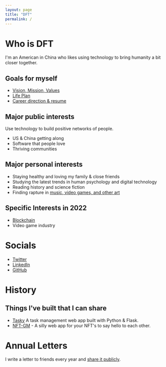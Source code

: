```yaml
---
layout: page
title: "DFT"
permalink: /
---
```


# Who is DFT

I'm an American in China who likes using technology to bring humanity a bit closer together. 

## Goals for myself
- [Vision, Mission, Values](https://dynalist.io/d/pz2OV8bfTjaryXAKLmREY8c1)
- [Life Plan](https://docs.google.com/spreadsheets/d/1YV1dD9vc6yEOUJNvUqFE_H3H63SICM_22eqCVEgH3mc/)
- [Career direction & resume](https://docs.google.com/document/d/1roDAln8NoTdiisS2fndXgqTF9PFxli1moOO-Cj-4YPM/)

## Major public interests
Use technology to build positive networks of people.
- US & China getting along
- Software that people love
- Thriving communities

## Major personal interests
- Staying healthy and loving my family & close friends
- Studying the latest trends in human psychology and digital technology
- Reading history and science fiction
- Finding rapture in [music, video games, and other art](/art.md/)

## Specific Interests in 2022
- [Blockchain](/blockchain.md/)
- Video game industry

# Socials
- [Twitter](https://twitter.com/dtedesco1)
- [LinkedIn](https://www.linkedin.com/in/danieltedesco/)
- [GitHub](https://github.com/dtedesco1)

# History

## Things I've built that I can share
- [Tasky](https://dt-tasky.herokuapp.com/) A task management web app built with Python & Flask.
- [NFT-GM](https://github.com/dtedesco1/nft-gm-vanilla) - A silly web app for your NFT's to say hello to each other.

# Annual Letters
I write a letter to friends every year and [share it publicly](https://tinyletter.com/tedesconotes).